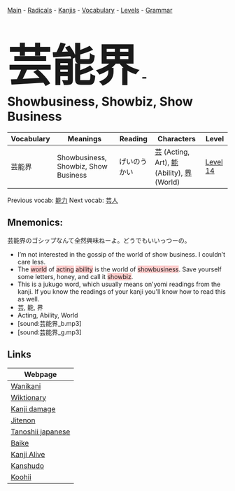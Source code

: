<style> bigfont {font-size: 100px}</style>
[Main](../README.md) -
[Radicals](../radicals.md) -
[Kanjis](../kanjis.md) -
[Vocabulary](../vocabulary.md) -
[Levels](../levels.md) -
[Grammar](../grammar.md)
# <bigfont> 芸能界</bigfont> - Showbusiness, Showbiz, Show Business 

| Vocabulary | Meanings | Reading | Characters | Level |
| --- | --- | --- | --- | --- |
| 芸能界 | Showbusiness, Showbiz, Show Business | げいのうかい |  [芸](../kanjis/芸.md) (Acting, Art), [能](../kanjis/能.md) (Ability), [界](../kanjis/界.md) (World) | [Level 14](../levels/wk_level14.md) |

Previous vocab: [能力](能力.md) Next vocab: [芸人](芸人.md) 

## Mnemonics:
芸能界のゴシップなんて全然興味ねーよ。どうでもいいっつーの。
* I’m not interested in the gossip of the world of show business. I couldn’t care less.
* The <span style="background-color:#ffcccb"> world</span> of <span style="background-color:#ffcccb"> acting</span> <span style="background-color:#ffcccb"> ability</span> is the world of <span style="background-color:#ffcccb"> showbusiness</span>. Save yourself some letters, honey, and call it <span style="background-color:#ffcccb"> showbiz</span>.
* This is a jukugo word, which usually means on'yomi readings from the kanji. If you know the readings of your kanji you'll know how to read this as well.
* 芸, 能, 界
* Acting, Ability, World
* [sound:芸能界_b.mp3]
* [sound:芸能界_g.mp3]


## Links 

| Webpage |
| --- |
| [Wanikani          ](https://www.wanikani.com/kanji/芸能界) |
| [Wiktionary        ](https://en.wiktionary.org/wiki/芸能界) |
| [Kanji damage      ](http://www.kanjidamage.com/kanji/search?utf8=✓&q=芸能界) |
| [Jitenon           ](https://jitenon.com/kanji/芸能界) |
| [Tanoshii japanese ](https://www.tanoshiijapanese.com/dictionary/kanji.cfm?k=芸能界) |
| [Baike             ](https://baike.baidu.com/item/芸能界) |
| [Kanji Alive       ](https://app.kanjialive.com/芸能界) |
| [Kanshudo          ](https://www.kanshudo.com/searchmn?q=芸能界) |
| [Koohii            ](https://kanji.koohii.com/study/kanji/芸能界) |
